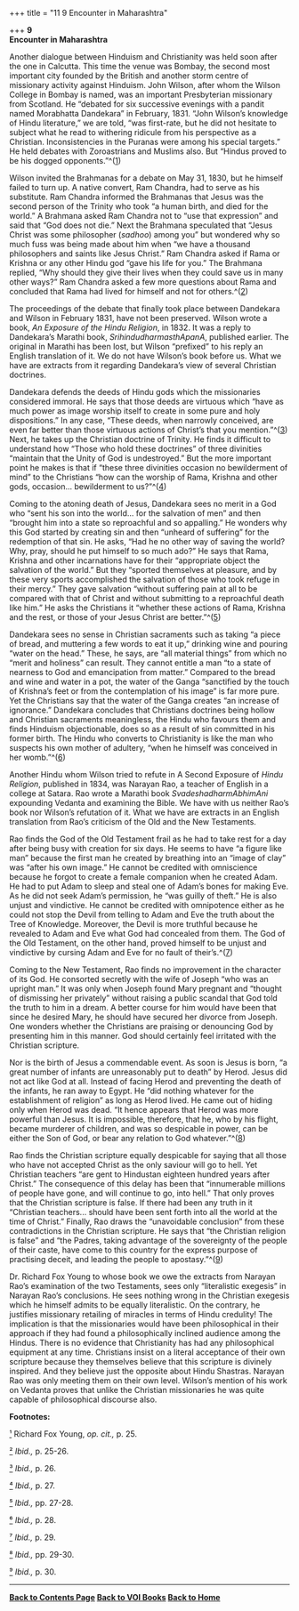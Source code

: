 +++
title = "11 9 Encounter in Maharashtra"

+++
**9**  
**Encounter in Maharashtra**

Another dialogue between Hinduism and Christianity was held soon after
the one in Calcutta.  This time the venue was Bombay, the second most
important city founded by the British and another storm centre of
missionary activity against Hinduism.  John Wilson, after whom the
Wilson College in Bombay is named, was an important Presbyterian
missionary from Scotland.  He “debated for six successive evenings with
a pandit named Morabhatta Dandekara” in February, 1831.  “John Wilson’s
knowledge of Hindu literature,” we are told, “was first-rate, but he did
not hesitate to subject what he read to withering ridicule from his
perspective as a Christian.  Inconsistencies in the Puranas were among
his special targets.” He held debates with Zoroastrians and Muslims
also.  But “Hindus proved to be his dogged opponents.”^([1](#1))

Wilson invited the Brahmanas for a debate on May 31, 1830, but he
himself failed to turn up.  A native convert, Ram Chandra, had to serve
as his substitute.  Ram Chandra informed the Brahmanas that Jesus was
the second person of the Trinity who took “a human birth, and died for
the world.” A Brahmana asked Ram Chandra not to “use that expression”
and said that “God does not die.” Next the Brahmana speculated that
“Jesus Christ was some philosopher (*sadhoo*) among you” but wondered
why so much fuss was being made about him when “we have a thousand
philosophers and saints like Jesus Christ.” Ram Chandra asked if Rama or
Krishna or any other Hindu god “gave his life for you.” The Brahmana
replied, “Why should they give their lives when they could save us in
many other ways?” Ram Chandra asked a few more questions about Rama and
concluded that Rama had lived for himself and not for others.^([2](#3))

The proceedings of the debate that finally took place between Dandekara
and Wilson in February 1831, have not been preserved.  Wilson wrote a
book, *An Exposure of the Hindu Religion*, in 1832.  It was a reply to
Dandekara’s Marathi book, *SrihindudharmasthApanA*, published earlier. 
The original in Marathi has been lost, but Wilson “prefixed” to his
reply an English translation of it.  We do not have Wilson’s book before
us.  What we have are extracts from it regarding Dandekara’s view of
several Christian doctrines.

Dandekara defends the deeds of Hindu gods which the missionaries
considered immoral.  He says that those deeds are virtuous which “have
as much power as image worship itself to create in some pure and holy
dispositions.” In any case, “These deeds, when narrowly conceived, are
even far better than those virtuous actions of Christ’s that you
mention.”^([3](#3)) Next, he takes up the Christian doctrine of
Trinity.  He finds it difficult to understand how “Those who hold these
doctrines” of three divinities “maintain that the Unity of God is
undestroyed.” But the more important point he makes is that if “these
three divinities occasion no bewilderment of mind” to the Christians
“how can the worship of Rama, Krishna and other gods, occasion...
bewilderment to us?”^([4](#4))

Coming to the atoning death of Jesus, Dandekara sees no merit in a God
who “sent his son into the world... for the salvation of men” and then
“brought him into a state so reproachful and so appalling.” He wonders
why this God started by creating sin and then “unheard of suffering” for
the redemption of that sin.  He asks, “Had he no other way of saving the
world?  Why, pray, should he put himself to so much ado?” He says that
Rama, Krishna and other incarnations have for their “appropriate object
the salvation of the world.” But they “sported themselves at pleasure,
and by these very sports accomplished the salvation of those who took
refuge in their mercy.” They gave salvation “without suffering pain at
all to be compared with that of Christ and without submitting to a
reproachful death like him.” He asks the Christians it “whether these
actions of Rama, Krishna and the rest, or those of your Jesus Christ are
better.”^([5](#5))

Dandekara sees no sense in Christian sacraments such as taking “a piece
of bread, and muttering a few words to eat it up,” drinking wine and
pouring “water on the head.” These, he says, are “all material things”
from which no “merit and holiness” can result.  They cannot entitle a
man “to a state of nearness to God and emancipation from matter.”
Compared to the bread and wine and water in a pot, the water of the
Ganga “sanctified by the touch of Krishna’s feet or from the
contemplation of his image” is far more pure.  Yet the Christians say
that the water of the Ganga creates “an increase of
ignorance.” Dandekara concludes that Christians doctrines being hollow
and Christian sacraments meaningless, the Hindu who favours them and
finds Hinduism objectionable, does so as a result of sin committed in
his former birth.  The Hindu who converts to Christianity is like the
man who suspects his own mother of adultery, “when he himself was
conceived in her womb.”^([6](#6))

Another Hindu whom Wilson tried to refute in A Second Exposure of *Hindu
Religion*, published in 1834, was Narayan Rao, a teacher of English in a
college at Satara.  Rao wrote a Marathi book *SvadeshadharmAbhimAni*
expounding Vedanta and examining the Bible.  We have with us neither
Rao’s book nor Wilson’s refutation of it.  What we have are extracts in
an English translation from Rao’s criticism of the Old and the New
Testaments.

Rao finds the God of the Old Testament frail as he had to take rest for
a day after being busy with creation for six days. He seems to have “a
figure like man” because the first man he created by breathing into an
“image of clay” was “after his own image.” He cannot be credited with
omniscience because he forgot to create a female companion when he
created Adam.  He had to put Adam to sleep and steal one of Adam’s bones
for making Eve.  As he did not seek Adam’s permission, he “was guilly of
theft.” He is also unjust and vindictive.  He cannot be credited with
omnipotence either as he could not stop the Devil from telling to Adam
and Eve the truth about the Tree of Knowledge.  Moreover, the Devil is
more truthful because he revealed to Adam and Eve what God had concealed
from them.  The God of the Old Testament, on the other hand, proved
himself to be unjust and vindictive by cursing Adam and Eve for no fault
of their’s.^([7](#7))

Coming to the New Testament, Rao finds no improvement in the character
of its God.  He consorted secretly with the wife of Joseph “who was an
upright man.” It was only when Joseph found Mary pregnant and “thought
of dismissing her privately” without raising a public scandal that God
told the truth to him in a dream.  A better course for him would have
been that since he desired Mary, he should have secured her divorce from
Joseph.  One wonders whether the Christians are praising or denouncing
God by presenting him in this manner.  God should certainly feel
irritated with the Christian scripture.

Nor is the birth of Jesus a commendable event.  As soon is Jesus is
born, “a great number of infants are unreasonably put to death” by
Herod.  Jesus did not act like God at all.  Instead of facing Herod and
preventing the death of the infants, he ran away to Egypt.  He “did
nothing whatever for the establishment of religion” as long as Herod
lived.  He came out of hiding only when Herod was dead.  “It hence
appears that Herod was more powerful than Jesus.  It is impossible,
therefore, that he, who by his flight, became murderer of children, and
was so despicable in power, can be either the Son of God, or bear any
relation to God whatever.”^([8](#8))

Rao finds the Christian scripture equally despicable for saying that all
those who have not accepted Christ as the only saviour will go to hell. 
Yet Christian teachers “are gent to Hindustan eighteen hundred years
after Christ.” The consequence of this delay has been that “innumerable
millions of people have gone, and will continue to go, into hell.” That
only proves that the Christian scripture is false.  If there had been
any truth in it “Christian teachers... should have been sent forth into
all the world at the time of Christ.” Finally, Rao draws the
“unavoidable conclusion” from these contradictions in the Christian
scripture.  He says that “the Christian religion is false” and “the
Padres, taking advantage of the sovereignty of the people of their
caste, have come to this country for the express purpose of practising
deceit, and leading the people to apostasy.”^([9](#9))

Dr. Richard Fox Young to whose book we owe the extracts from Narayan
Rao’s examination of the two Testaments, sees only “literalistic
exegesis” in Narayan Rao’s conclusions.  He sees nothing wrong in the
Christian exegesis which he himself admits to be equally literalistic. 
On the contrary, he justifies missionary retailing of miracles in terms
of Hindu credulity!  The implication is that the missionaries would have
been philosophical in their approach if they had found a philosophically
inclined audience among the Hindus.  There is no evidence that
Christianity has had any philosophical equipment at any time. 
Christians insist on a literal acceptance of their own scripture because
they themselves believe that this scripture is divinely inspired.  And
they believe just the opposite about Hindu Shastras. Narayan Rao was
only meeting them on their own level.  Wilson’s mention of his work on
Vedanta proves that unlike the Christian missionaries he was quite
capable of philosophical discourse also.  
 

**Footnotes:**

[¹](#1a) Richard Fox Young, *op. cit.,* p. 25.

[²](#2a) *Ibid.,* p. 25-26.

[³](#3a) *Ibid.,* p. 26.

[⁴](#4a) *Ibid.,* p. 27.

[⁵](#5a) *Ibid.,* pp. 27-28.

[⁶](#6a) *Ibid.,* p. 28.

[⁷](#7a) *Ibid.,* p. 29.

[⁸](#8a) *Ibid.,* pp. 29-30.

[⁹](#9a) *Ibid.,* p. 30.

  

------------------------------------------------------------------------

**[Back to Contents Page](index.htm)    [Back to VOI
Books](http://voiceofdharma.org/books)    [Back to
Home](http://voiceofdharma.org)**
